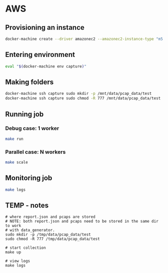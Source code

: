 # AWS
## Provisioning an instance
```bash
docker-machine create --driver amazonec2 --amazonec2-instance-type "m5.2xlarge" --amazonec2-root-size "100" capture
```
## Entering environment
```bash
eval "$(docker-machine env capture)"
```
## Making folders
```bash
docker-machine ssh capture sudo mkdir -p /mnt/data/pcap_data/test
docker-machine ssh capture sudo chmod -R 777 /mnt/data/pcap_data/test
```
## Running job
### Debug case: 1 worker
```bash
make run
```
### Parallel case: N workers
```bash
make scale
```
## Monitoring job
```bash
make logs
```
## TEMP - notes
```
# where report.json and pcaps are stored
# NOTE: both report.json and pcaps need to be stored in the same dir to work
# with data_generator. 
sudo mkdir -p /tmp/data/pcap_data/test
sudo chmod -R 777 /tmp/data/pcap_data/test

# start collection
make up

# view logs
make logs
```
